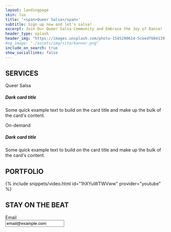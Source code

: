 ```yaml
---
layout: landingpage
skin: lux
title: '<span>Queer Salsa</span>'
subtitle: Sign up now and let's salsa!
excerpt: Join Our Queer Salsa Community and Embrace the Joy of Dance!
header_type: splash
header_img: "https://images.unsplash.com/photo-1545290614-5ceedf604139?ixlib=rb-1.2.1&ixid=eyJhcHBfaWQiOjEyMDd9&auto=format&fit=crop&w=1200&q=60"
#og_image: "./assets/img/site/banner.png"
include_on_search: true
show_sociallinks: false
---
```


<section class="section-services row d-block mt-md-7 mb-md-7" id="#services">
  <h1 class="text-center mt-md-7 mb-md-7">SERVICES</h1>
  <div class="d-inline-block d-md-inline-flex text-primary text-center mx-3 mx-lg-0">
    <div class="card border-dark mb-3 mr-md-3">
        <div class="card-header">Queer Salsa</div>
        <div class="card-body">
          <h5 class="card-title">Dark card title</h5>
          <p class="card-text">Some quick example text to build on the card title and make up the bulk of the card's content.</p>
        </div>
    </div>
    <div class="card border-dark mb-3">
        <div class="card-header">On-demand</div>
        <div class="card-body">
          <h5 class="card-title">Dark card title</h5>
          <p class="card-text">Some quick example text to build on the card title and make up the bulk of the card's content.</p>
        </div>
    </div>
  </div>
</section>

<section class="row d-block mt-md-7 mb-md-7" id="portfolio">
  <h1 class="text-center mt-md-7 mb-md-7">PORTFOLIO</h1>
  {% include snippets/video.html id="1hXYuWTWVww" provider="youtube" %}
</section>

<section class="row d-block mt-md-7 mb-md-7" id="newsletter">
  <h1 class="text-center mt-md-7 mb-md-7">STAY ON THE BEAT</h1>
  <form class="row">
      <div class="form-group d-flex">
          <label for="staticEmail" class="col-sm-2 col-form-label">Email</label>
          <div class="col-sm-10">
            <input type="text" readonly id="staticEmail" value="email@example.com">
          </div>
      </div>
  </form>
</section>